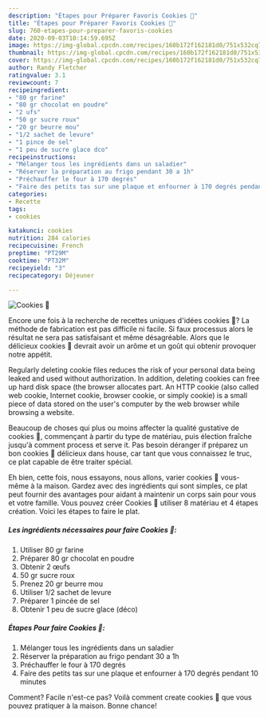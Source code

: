 ```yaml
---
description: "Étapes pour Préparer Favoris Cookies 🍫"
title: "Étapes pour Préparer Favoris Cookies 🍫"
slug: 760-etapes-pour-preparer-favoris-cookies
date: 2020-09-03T10:14:59.695Z
image: https://img-global.cpcdn.com/recipes/160b172f162181d0/751x532cq70/cookies-🍫-photo-principale-de-la-recette.jpg
thumbnail: https://img-global.cpcdn.com/recipes/160b172f162181d0/751x532cq70/cookies-🍫-photo-principale-de-la-recette.jpg
cover: https://img-global.cpcdn.com/recipes/160b172f162181d0/751x532cq70/cookies-🍫-photo-principale-de-la-recette.jpg
author: Randy Fletcher
ratingvalue: 3.1
reviewcount: 7
recipeingredient:
- "80 gr farine"
- "80 gr chocolat en poudre"
- "2 ufs"
- "50 gr sucre roux"
- "20 gr beurre mou"
- "1/2 sachet de levure"
- "1 pince de sel"
- "1 peu de sucre glace dco"
recipeinstructions:
- "Mélanger tous les ingrédients dans un saladier"
- "Réserver la préparation au frigo pendant 30 a 1h"
- "Préchauffer le four à 170 degrés"
- "Faire des petits tas sur une plaque et enfourner à 170 degrés pendant 10 minutes"
categories:
- Recette
tags:
- cookies

katakunci: cookies 
nutrition: 284 calories
recipecuisine: French
preptime: "PT29M"
cooktime: "PT32M"
recipeyield: "3"
recipecategory: Déjeuner

---
```



![Cookies 🍫](https://img-global.cpcdn.com/recipes/160b172f162181d0/751x532cq70/cookies-🍫-photo-principale-de-la-recette.jpg)

Encore une fois à la recherche de recettes uniques d'idées cookies 🍫? La méthode de fabrication est pas difficile ni facile. Si faux processus alors le résultat ne sera pas satisfaisant et même désagréable. Alors que le délicieux cookies 🍫 devrait avoir un arôme et un goût qui obtenir provoquer notre appétit.

Regularly deleting cookie files reduces the risk of your personal data being leaked and used without authorization. In addition, deleting cookies can free up hard disk space (the browser allocates part. An HTTP cookie (also called web cookie, Internet cookie, browser cookie, or simply cookie) is a small piece of data stored on the user&#39;s computer by the web browser while browsing a website.

Beaucoup de choses qui plus ou moins affecter la qualité gustative de cookies 🍫, commençant à partir du type de matériau, puis élection fraîche jusqu'à comment process et serve it. Pas besoin déranger if préparez un bon cookies 🍫 délicieux dans house, car tant que vous connaissez le truc, ce plat capable de être traiter spécial.


Eh bien, cette fois, nous essayons, nous allons, varier cookies 🍫 vous-même à la maison. Gardez avec des ingrédients qui sont simples, ce plat peut fournir des avantages pour aidant à maintenir un corps sain pour vous et votre famille. Vous pouvez créer Cookies 🍫 utiliser 8 matériau et 4 étapes création. Voici les étapes to faire le plat.

<!--inarticleads1-->

##### Les ingrédients nécessaires pour faire Cookies 🍫:

1. Utiliser 80 gr farine
1. Préparer 80 gr chocolat en poudre
1. Obtenir 2 œufs
1.  50 gr sucre roux
1. Prenez 20 gr beurre mou
1. Utiliser 1/2 sachet de levure
1. Préparer 1 pincée de sel
1. Obtenir 1 peu de sucre glace (déco)




<!--inarticleads2-->

##### Étapes Pour faire Cookies 🍫:

1. Mélanger tous les ingrédients dans un saladier
1. Réserver la préparation au frigo pendant 30 a 1h
1. Préchauffer le four à 170 degrés
1. Faire des petits tas sur une plaque et enfourner à 170 degrés pendant 10 minutes





Comment? Facile n'est-ce pas? Voilà comment create cookies 🍫 que vous pouvez pratiquer à la maison. Bonne chance!
